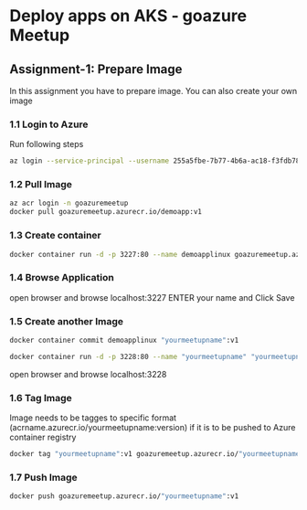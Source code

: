 # Deploy apps on AKS - goazure Meetup

## Assignment-1: Prepare Image

In this assignment you have to prepare image. You can also create your own image

### 1.1 Login to Azure

Run following steps

```sh
az login --service-principal --username 255a5fbe-7b77-4b6a-ac18-f3fdb780d84a --password "goazuremeetup@123" --tenant "4da5a05e-4afa-4737-939d-cec520c9244b"
 ```

### 1.2 Pull Image

```sh
az acr login -n goazuremeetup
docker pull goazuremeetup.azurecr.io/demoapp:v1
```

### 1.3 Create container

```sh
docker container run -d -p 3227:80 --name demoapplinux goazuremeetup.azurecr.io/demoapp:v1
```

### 1.4 Browse Application

open browser and browse localhost:3227
ENTER your name and Click Save

### 1.5 Create another Image

```sh
docker container commit demoapplinux "yourmeetupname":v1
```

```sh
docker container run -d -p 3228:80 --name "yourmeetupname" "yourmeetupname":v1
```

open browser and browse localhost:3228

### 1.6 Tag Image

Image needs to be tagges to specific format (acrname.azurecr.io/yourmeetupname:version) if it is to be pushed to Azure container registry

```sh
docker tag "yourmeetupname":v1 goazuremeetup.azurecr.io/"yourmeetupname":v1
```

### 1.7 Push Image

```sh
docker push goazuremeetup.azurecr.io/"yourmeetupname":v1
```
